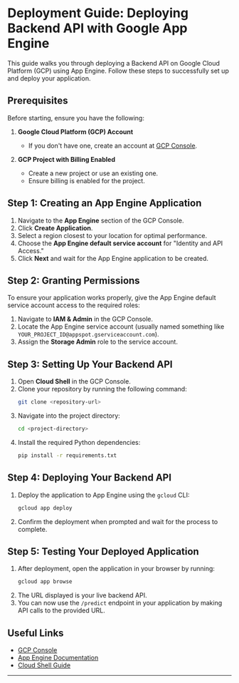 # Deployment Guide: Deploying Backend API with Google App Engine

This guide walks you through deploying a Backend API on Google Cloud Platform (GCP) using App Engine. Follow these steps to successfully set up and deploy your application.

## Prerequisites
Before starting, ensure you have the following:

1. **Google Cloud Platform (GCP) Account**
   - If you don't have one, create an account at [GCP Console](https://console.cloud.google.com/).

2. **GCP Project with Billing Enabled**
   - Create a new project or use an existing one.
   - Ensure billing is enabled for the project.

## Step 1: Creating an App Engine Application
1. Navigate to the **App Engine** section of the GCP Console.
2. Click **Create Application**.
3. Select a region closest to your location for optimal performance.
4. Choose the **App Engine default service account** for "Identity and API Access."
5. Click **Next** and wait for the App Engine application to be created.

## Step 2: Granting Permissions
To ensure your application works properly, give the App Engine default service account access to the required roles:
1. Navigate to **IAM & Admin** in the GCP Console.
2. Locate the App Engine service account (usually named something like `YOUR_PROJECT_ID@appspot.gserviceaccount.com`).
3. Assign the **Storage Admin** role to the service account.

## Step 3: Setting Up Your Backend API
1. Open **Cloud Shell** in the GCP Console.
2. Clone your repository by running the following command:
   ```bash
   git clone <repository-url>
   ```
3. Navigate into the project directory:
   ```bash
   cd <project-directory>
   ```
4. Install the required Python dependencies:
   ```bash
   pip install -r requirements.txt
   ```

## Step 4: Deploying Your Backend API
1. Deploy the application to App Engine using the `gcloud` CLI:
   ```bash
   gcloud app deploy
   ```
2. Confirm the deployment when prompted and wait for the process to complete.

## Step 5: Testing Your Deployed Application
1. After deployment, open the application in your browser by running:
   ```bash
   gcloud app browse
   ```
2. The URL displayed is your live backend API.
3. You can now use the `/predict` endpoint in your application by making API calls to the provided URL.

## Useful Links
- [GCP Console](https://console.cloud.google.com/)
- [App Engine Documentation](https://cloud.google.com/appengine/docs)
- [Cloud Shell Guide](https://cloud.google.com/shell/docs)

---

